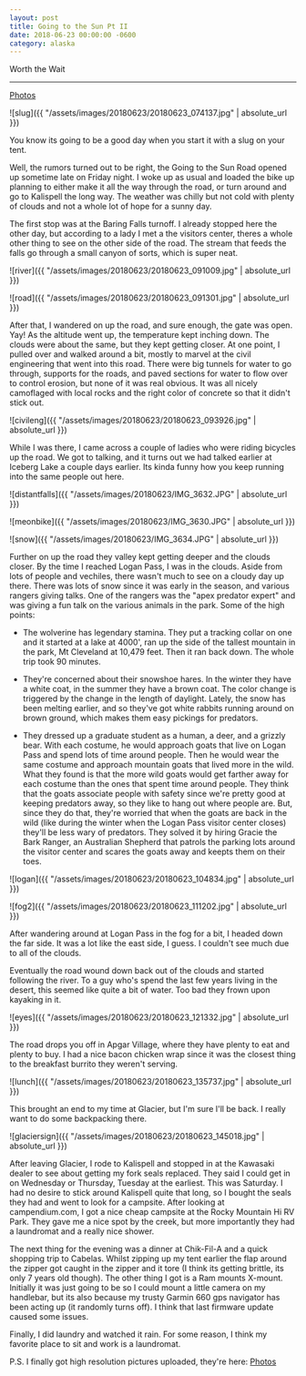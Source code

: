 ```yaml
---
layout: post
title: Going to the Sun Pt II
date: 2018-06-23 00:00:00 -0600
category: alaska
---
```


Worth the Wait

---

<a href="https://www.flickr.com/photos/36630181@N06/sets/72157696035612562/">Photos</a>

![slug]({{ "/assets/images/20180623/20180623_074137.jpg" | absolute_url }})

You know its going to be a good day when you start it with a slug on your tent.

Well, the rumors turned out to be right, the Going to the Sun Road opened up sometime late on Friday night.  I woke up as usual and loaded the bike up planning to either make it all the way through the road, or turn around and go to Kalispell the long way.  The weather was chilly but not cold with plenty of clouds and not a whole lot of hope for a sunny day.  

The first stop was at the Baring Falls turnoff.  I already stopped here the other day, but according to a lady I met a the visitors center, theres a whole other thing to see on the other side of the road.  The stream that feeds the falls go through a small canyon of sorts, which is super neat.  

![river]({{ "/assets/images/20180623/20180623_091009.jpg" | absolute_url }})

![road]({{ "/assets/images/20180623/20180623_091301.jpg" | absolute_url }})

After that, I wandered on up the road, and sure enough, the gate was open.  Yay!  As the altitude went up, the temperature kept inching down.  The clouds were about the same, but they kept getting closer.  At one point, I pulled over and walked around a bit, mostly to marvel at the civil engineering that went into this road.  There were big tunnels for water to go through, supports for the roads, and paved sections for water to flow over to control erosion, but none of it was real obvious.  It was all nicely camoflaged with local rocks and the right color of concrete so that it didn't stick out.

![civileng]({{ "/assets/images/20180623/20180623_093926.jpg" | absolute_url }})

While I was there, I came across a couple of ladies who were riding bicycles up the road.  We got to talking, and it turns out we had talked earlier at Iceberg Lake a couple days earlier.  Its kinda funny how you keep running into the same people out here.

![distantfalls]({{ "/assets/images/20180623/IMG_3632.JPG" | absolute_url }})

![meonbike]({{ "/assets/images/20180623/IMG_3630.JPG" | absolute_url }})

![snow]({{ "/assets/images/20180623/IMG_3634.JPG" | absolute_url }})

Further on up the road they valley kept getting deeper and the clouds closer.  By the time I reached Logan Pass, I was in the clouds.  Aside from lots of people and vechiles, there wasn't much to see on a cloudy day up there.  There was lots of snow since it was early in the season, and various rangers giving talks.  One of the rangers was the "apex predator expert" and was giving a fun talk on the various animals in the park.  Some of the high points:

* The wolverine has legendary stamina.  They put a tracking collar on one and it started at a lake at 4000', ran up the side of the tallest mountain in the park, Mt Cleveland at 10,479 feet.  Then it ran back down.  The whole trip took 90 minutes.

* They're concerned about their snowshoe hares.  In the winter they have a white coat, in the summer they have a brown coat.  The color change is triggered by the change in the length of daylight.  Lately, the snow has been melting earlier, and so they've got white rabbits running around on brown ground, which makes them easy pickings for predators.

* They dressed up a graduate student as a human, a deer, and a grizzly bear.  With each costume, he would approach goats that live on Logan Pass and spend lots of time around people.  Then he would wear the same costume and approach mountain goats that lived more in the wild.  What they found is that the more wild goats would get farther away for each costume than the ones that spent time around people.  They think that the goats associate people with safety since we're pretty good at keeping predators away, so they like to hang out where people are.  But, since they do that, they're worried that when the goats are back in the wild (like during the winter when the Logan Pass visitor center closes) they'll be less wary of predators.  They solved it by hiring Gracie the Bark Ranger, an Australian Shepherd that patrols the parking lots around the visitor center and scares the goats away and keepts them on their toes.

![logan]({{ "/assets/images/20180623/20180623_104834.jpg" | absolute_url }})

![fog2]({{ "/assets/images/20180623/20180623_111202.jpg" | absolute_url }})

After wandering around at Logan Pass in the fog for a bit, I headed down the far side.  It was a lot like the east side, I guess.  I couldn't see much due to all of the clouds.  

Eventually the road wound down back out of the clouds and started following the river.  To a guy who's spend the last few years living in the desert, this seemed like quite a bit of water.  Too bad they frown upon kayaking in it.

![eyes]({{ "/assets/images/20180623/20180623_121332.jpg" | absolute_url }})

The road drops you off in Apgar Village, where they have plenty to eat and plenty to buy.  I had a nice bacon chicken wrap since it was the closest thing to the breakfast burrito they weren't serving.

![lunch]({{ "/assets/images/20180623/20180623_135737.jpg" | absolute_url }})

This brought an end to my time at Glacier, but I'm sure I'll be back.  I really want to do some backpacking there.

![glaciersign]({{ "/assets/images/20180623/20180623_145018.jpg" | absolute_url }})

After leaving Glacier, I rode to Kalispell and stopped in at the Kawasaki dealer to see about getting my fork seals replaced.  They said I could get in on Wednesday or Thursday, Tuesday at the earliest.  This was Saturday.  I had no desire to stick around Kalispell quite that long, so I bought the seals they had and went to look for a campsite.  After looking at campendium.com, I got a nice cheap campsite at the Rocky Mountain Hi RV Park.  They gave me a nice spot by the creek, but more importantly they had a laundromat and a really nice shower.

The next thing for the evening was a dinner at Chik-Fil-A and a quick shopping trip to Cabelas.  Whilst zipping up my tent earlier the flap around the zipper got caught in the zipper and it tore (I think its getting brittle, its only 7 years old though).  The other thing I got is a Ram mounts X-mount.  Initially it was just going to be so I could mount a little camera on my handlebar, but its also because my trusty Garmin 660 gps navigator has been acting up (it randomly turns off).  I think that last firmware update caused some issues.  

Finally, I did laundry and watched it rain.  For some reason, I think my favorite place to sit and work is a laundromat.



P.S.  I finally got high resolution pictures uploaded, they're here: 
<a href="https://www.flickr.com/photos/36630181@N06/albums/72157696709375771" >Photos</a>
